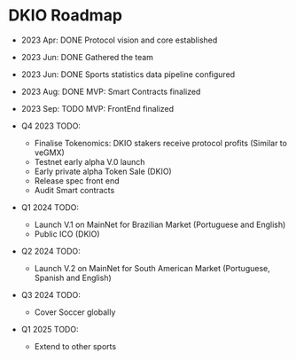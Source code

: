 # DKIO Roadmap

- 2023 Apr: DONE Protocol vision and core established
- 2023 Jun: DONE Gathered the team
- 2023 Jun: DONE Sports statistics data pipeline configured
- 2023 Aug: DONE MVP: Smart Contracts finalized

- 2023 Sep: TODO MVP: FrontEnd finalized

- Q4 2023 TODO:
    - Finalise Tokenomics:  DKIO stakers receive protocol profits (Similar to veGMX)
    - Testnet early alpha V.0 launch
    - Early private alpha Token Sale (DKIO)
    - Release spec front end
    - Audit Smart contracts

- Q1 2024 TODO:
    - Launch V.1 on MainNet for Brazilian Market (Portuguese and English)
    - Public ICO (DKIO)

- Q2 2024 TODO:
    - Launch V.2 on MainNet for South American Market (Portuguese, Spanish and English)

- Q3 2024 TODO:  
    - Cover Soccer globally

- Q1 2025 TODO:
    - Extend to other sports
